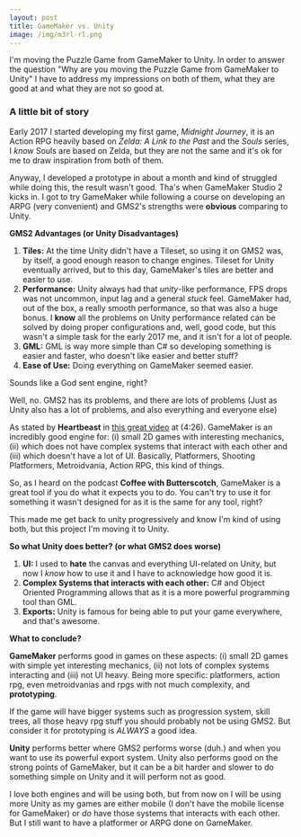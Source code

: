 ```yaml
---
layout: post
title: GameMaker vs. Unity
image: /img/m3rl-rl.png
---
```


I'm moving the Puzzle Game from GameMaker to Unity. In order to answer the question "Why are you moving the Puzzle Game from GameMaker to Unity" I have to address my impressions on both of them, what they are good at and what they are not so good at.

### A little bit of story

Early 2017 I started developing my first game, *Midnight Journey*, it is an Action RPG heavily based on *Zelda: A Link to the Past* and the *Souls* series, I *know* Souls are based on Zelda, but they are not the same and it's ok for me to draw inspiration from both of them.

Anyway, I developed a prototype in about a month and kind of struggled while doing this, the result wasn't good. Tha's when GameMaker Studio 2 kicks in. I got to try GameMaker while following a course on developing an ARPG (very convenient) and GMS2's strengths were **obvious** comparing to Unity.

**GMS2 Advantages (or Unity Disadvantages)**
1. **Tiles:** At the time Unity didn't have a Tileset, so using it on GMS2 was, by itself, a good enough reason to change engines. Tileset for Unity eventually arrived, but to this day, GameMaker's tiles are better and easier to use.
2. **Performance:** Unity always had that *unity*-like performance, FPS drops was not uncommon, input lag and a general *stuck* feel. GameMaker had, out of the box, a really smooth performance, so that was also a huge bonus. I **know** all the problems on Unity performance related can be solved by doing proper configurations and, well, good code, but this wasn't a simple task for the early 2017 me, and it isn't for a lot of people.
3. **GML:** GML is way more simple than C# so developing something is easier and faster, who doesn't like easier and better stuff?
4. **Ease of Use:** Doing everything on GameMaker seemed easier.

Sounds like a God sent engine, right?

Well, no. GMS2 has its problems, and there are lots of problems (Just as Unity also has a lot of problems, and also everything and everyone else)

As stated by **Heartbeast** in [this great video](https://www.youtube.com/watch?v=glPFa0_O-s8) at (4:26). GameMaker is an incredibly good engine for: (i) small 2D games with interesting mechanics, (ii) which does not have complex systems that interact with each other and (iii) which doesn't have a lot of UI. Basically, Platformers, Shooting Platformers, Metroidvania, Action RPG, this kind of things.

So, as I heard on the podcast **Coffee with Butterscotch**, GameMaker is a great tool if you do what it expects you to do. You can't try to use it for something it wasn't designed for as it is the same for any tool, right?

This made me get back to unity progressively and know I'm kind of using both, but this project I'm moving it to Unity.

**So what Unity does better? (or what GMS2 does worse)**
1. **UI:** I used to **hate** the canvas and everything UI-related on Unity, but now I *know* how to use it and I have to acknowledge how good it is.
2. **Complex Systems that interacts with each other:** C# and Object Oriented Programming allows that as it is a more powerful programming tool than GML.
3. **Exports:** Unity is famous for being able to put your game everywhere, and that's awesome.

**What to conclude?**

**GameMaker** performs good in games on these aspects: (i) small 2D games with simple yet interesting mechanics, (ii) not lots of complex systems interacting and (iii) not UI heavy. Being more specific: platformers, action rpg, even metroidvanias and rpgs with not much complexity, and **prototyping**. 

If the game will have bigger systems such as progression system, skill trees, all those heavy rpg stuff you should probably not be using GMS2. But consider it for prototyping is *ALWAYS* a good idea.

**Unity** performs better where GMS2 performs worse (duh.) and when you want to use its powerful export system. Unity also performs good on the strong points of GameMaker, but it can be a bit harder and slower to do something simple on Unity and it will perform not as good.

I love both engines and will be using both, but from now on I will be using more Unity as my games are either mobile (I don't have the mobile license for GameMaker) or *do* have those systems that interacts with each other. But I still want to have a platformer or ARPG done on GameMaker.
